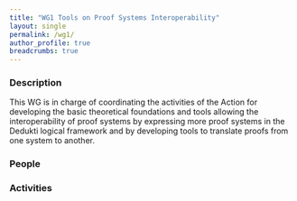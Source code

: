 ```yaml
---
title: "WG1 Tools on Proof Systems Interoperability"
layout: single
permalink: /wg1/
author_profile: true
breadcrumbs: true
---
```


### Description

This WG is in charge of coordinating the activities of the Action for
developing the basic theoretical foundations and tools allowing the
interoperability of proof systems by expressing more proof systems in
the Dedukti logical framework and by developing tools to translate
proofs from one system to another.

### People

### Activities
